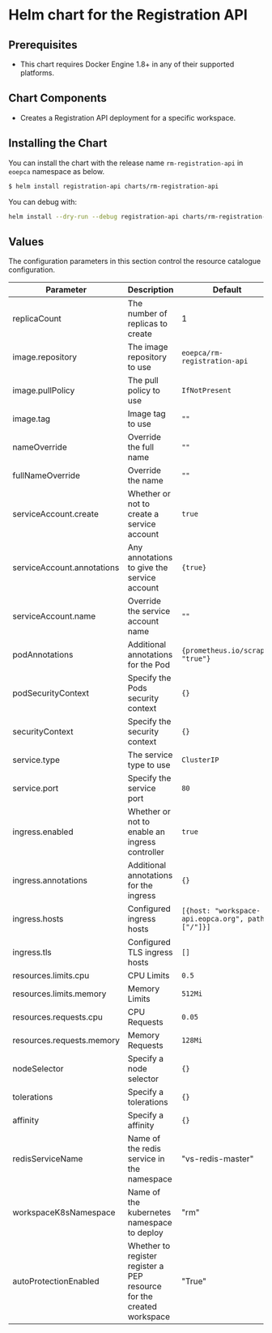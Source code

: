 # Helm chart for the Registration API

## Prerequisites

* This chart requires Docker Engine 1.8+ in any of their supported platforms.

## Chart Components

* Creates a Registration API deployment for a specific workspace.

## Installing the Chart

You can install the chart with the release name `rm-registration-api` in `eoepca` namespace as below.

```bash
$ helm install registration-api charts/rm-registration-api
```

You can debug with:

```bash
helm install --dry-run --debug registration-api charts/rm-registration-api
```

## Values

The configuration parameters in this section control the resource catalogue configuration.

| Parameter                               | Description                                                                                    | Default                          |
| --------------------------------------- | ---------------------------------------------------------------------------------------------- | -------------------------------- |
| replicaCount                        | The number of replicas to create  | 1                              |
| image.repository                                 | The image repository to use  | `eoepca/rm-registration-api`                              |
| image.pullPolicy                       | The pull policy to use  | `IfNotPresent`                              |
| image.tag                        | Image tag to use  | `""`                              |
| nameOverride                        | Override the full name  | `""`                              |
| fullNameOverride                        | Override the name  | `""`                              |
| serviceAccount.create                        | Whether or not to create a service account  | `true`                              |
| serviceAccount.annotations                        | Any annotations to give the service account  | `{true}`                              |
| serviceAccount.name                        | Override the service account name  | `""`                              |
| podAnnotations                        | Additional annotations for the Pod  | `{prometheus.io/scrape: "true"}`                              |
| podSecurityContext                        | Specify the Pods security context  | `{}`                              |
| securityContext                        | Specify the security context  | `{}`                              |
| service.type                        | The service type to use  | `ClusterIP`                              |
| service.port                        | Specify the service port  | `80`                              |
| ingress.enabled                        | Whether or not to enable an ingress controller  | `true`                              |
| ingress.annotations                        | Additional annotations for the ingress  | `{}`                              |
| ingress.hosts                        | Configured ingress hosts  | `[{host: "workspace-api.eopca.org", paths: ["/"]}]`                              |
| ingress.tls                        | Configured TLS ingress hosts  | `[]`                              |
| resources.limits.cpu              | CPU Limits  | `0.5`                              |
| resources.limits.memory              | Memory Limits  | `512Mi`                              |
| resources.requests.cpu              | CPU Requests  | `0.05`                              |
| resources.requests.memory              | Memory Requests  | `128Mi`                              |
| nodeSelector                        | Specify a node selector  | `{}`                              |
| tolerations                        | Specify a tolerations  | `{}`                              |
| affinity                        | Specify a affinity  | `{}`                              |
| redisServiceName           | Name of the redis service in the namespace | "vs-redis-master"      |
| workspaceK8sNamespace           | Name of the kubernetes namespace to deploy | "rm"      |
| autoProtectionEnabled | Whether to register register a PEP resource for the created workspace  | "True" |

